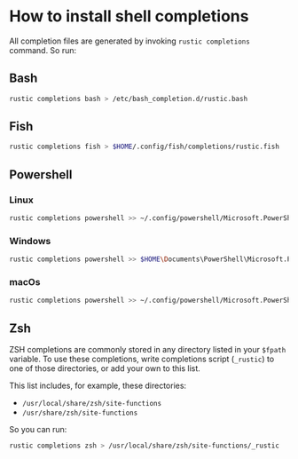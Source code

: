 # How to install shell completions

All completion files are generated by invoking `rustic completions` command. So
run:

## Bash

```sh
rustic completions bash > /etc/bash_completion.d/rustic.bash
```

## Fish

```sh
rustic completions fish > $HOME/.config/fish/completions/rustic.fish
```

## Powershell

### Linux

```sh
rustic completions powershell >> ~/.config/powershell/Microsoft.PowerShell_profile.ps1.
```

### Windows

```sh
rustic completions powershell >> $HOME\Documents\PowerShell\Microsoft.PowerShell_profile.ps1.
```

### macOs

```sh
rustic completions powershell >> ~/.config/powershell/Microsoft.PowerShell_profile.ps1
```

## Zsh

ZSH completions are commonly stored in any directory listed in your `$fpath`
variable. To use these completions, write completions script (`_rustic`) to one
of those directories, or add your own to this list.

This list includes, for example, these directories:

- `/usr/local/share/zsh/site-functions`
- `/usr/share/zsh/site-functions`

So you can run:

```sh
rustic completions zsh > /usr/local/share/zsh/site-functions/_rustic
```

